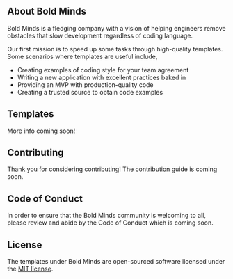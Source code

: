 ## About Bold Minds

Bold Minds is a fledging company with a vision of helping engineers remove obstacles that slow development regardless of coding language. 

Our first mission is to speed up some tasks through high-quality templates. Some scenarios where templates are useful include,
- Creating examples of coding style for your team agreement
- Writing a new application with excellent practices baked in
- Providing an MVP with production-quality code
- Creating a trusted source to obtain code examples


## Templates

More info coming soon!

## Contributing

Thank you for considering contributing! The contribution guide is coming soon.

## Code of Conduct

In order to ensure that the Bold Minds community is welcoming to all, please review and abide by the Code of Conduct which is coming soon.

## License

The templates under Bold Minds are open-sourced software licensed under the [MIT license](https://opensource.org/licenses/MIT).
